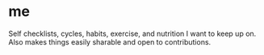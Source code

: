# me
Self checklists, cycles, habits, exercise, and nutrition I want to keep up on. Also makes things easily sharable and open to contributions.
